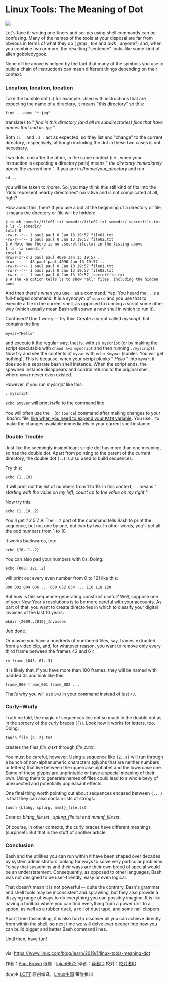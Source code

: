 [#]: collector: (lujun9972)
[#]: translator: (asche910)
[#]: reviewer: ( )
[#]: publisher: ( )
[#]: url: ( )
[#]: subject: (Linux Tools: The Meaning of Dot)
[#]: via: (https://www.linux.com/blog/learn/2019/1/linux-tools-meaning-dot)
[#]: author: (Paul Brown https://www.linux.com/users/bro66)

Linux Tools: The Meaning of Dot
======

![](https://www.linux.com/sites/lcom/files/styles/rendered_file/public/psychedelic-dot.jpg?itok=giKEHvwQ)

Let's face it: writing one-liners and scripts using shell commands can be confusing. Many of the names of the tools at your disposal are far from obvious in terms of what they do ( _grep_ , _tee_ and _awk_ , anyone?) and, when you combine two or more, the resulting "sentence" looks like some kind of alien gobbledygook.

None of the above is helped by the fact that many of the symbols you use to build a chain of instructions can mean different things depending on their context.

### Location, location, location

Take the humble dot (`.`) for example. Used with instructions that are expecting the name of a directory, it means "this directory" so this:

```
find . -name "*.jpg"
```

translates to " _find in this directory (and all its subdirectories) files that have names that end in`.jpg`_ ".

Both `ls .` and `cd .` act as expected, so they list and "change" to the current directory, respectively, although including the dot in these two cases is not necessary.

Two dots, one after the other, in the same context (i.e., when your instruction is expecting a directory path) means " _the directory immediately above the current one_ ". If you are in _/home/your_directory_ and run

```
cd ..
```

you will be taken to _/home_. So, you may think this still kind of fits into the “dots represent nearby directories” narrative and is not complicated at all, right?

How about this, then? If you use a dot at the beginning of a directory or file, it means the directory or file will be hidden:

```
$ touch somedir/file01.txt somedir/file02.txt somedir/.secretfile.txt
$ ls -l somedir/
total 0
-rw-r--r-- 1 paul paul 0 Jan 13 19:57 file01.txt
-rw-r--r-- 1 paul paul 0 Jan 13 19:57 file02.txt
$ # Note how there is no .secretfile.txt in the listing above
$ ls -la somedir/
total 8
drwxr-xr-x 2 paul paul 4096 Jan 13 19:57 .
drwx------ 48 paul paul 4096 Jan 13 19:57 ..
-rw-r--r-- 1 paul paul 0 Jan 13 19:57 file01.txt
-rw-r--r-- 1 paul paul 0 Jan 13 19:57 file02.txt
-rw-r--r-- 1 paul paul 0 Jan 13 19:57 .secretfile.txt
$ # The -a option tells ls to show "all" files, including the hidden ones
```

And then there's when you use `.` as a command. Yep! You heard me: `.` is a full-fledged command. It is a synonym of `source` and you use that to execute a file in the current shell, as opposed to running a script some other way (which usually mean Bash will spawn a new shell in which to run it).

Confused? Don't worry -- try this: Create a script called _myscript_ that contains the line

```
myvar="Hello"
```

and execute it the regular way, that is, with `sh myscript` (or by making the script executable with `chmod a+x myscript` and then running `./myscript`). Now try and see the contents of `myvar` with `echo $myvar` (spoiler: You will get nothing). This is because, when your script plunks " _Hello_ " into `myvar`, it does so in a separate bash shell instance. When the script ends, the spawned instance disappears and control returns to the original shell, where `myvar` never even existed.

However, if you run _myscript_ like this:

```
. myscript
```

`echo $myvar` will print _Hello_ to the command line.

You will often use the `.` (or `source`) command after making changes to your _.bashrc_ file, [like when you need to expand your `PATH` variable][1]. You use `.` to make the changes available immediately in your current shell instance.

### Double Trouble

Just like the seemingly insignificant single dot has more than one meaning, so has the double dot. Apart from pointing to the parent of the current directory, the double dot (`..`) is also used to build sequences.

Try this:

```
echo {1..10}
```

It will print out the list of numbers from 1 to 10. In this context, `..` means " _starting with the value on my left, count up to the value on my right_ ".

Now try this:

```
echo {1..10..2}
```

You'll get _1 3 5 7 9_. The `..2` part of the command tells Bash to print the sequence, but not one by one, but two by two. In other words, you'll get all the odd numbers from 1 to 10.

It works backwards, too:

```
echo {10..1..2}
```

You can also pad your numbers with 0s. Doing:

```
echo {000..121..2}
```

will print out every even number from 0 to 121 like this:

```
000 002 004 006 ... 050 052 054 ... 116 118 120
```

But how is this sequence-generating construct useful? Well, suppose one of your New Year's resolutions is to be more careful with your accounts. As part of that, you want to create directories in which to classify your digital invoices of the last 10 years:

```
mkdir {2009..2019}_Invoices
```

Job done.

Or maybe you have a hundreds of numbered files, say, frames extracted from a video clip, and, for whatever reason, you want to remove only every third frame between the frames 43 and 61:

```
rm frame_{043..61..3}
```

It is likely that, if you have more than 100 frames, they will be named with padded 0s and look like this:

```
frame_000 frame_001 frame_002 ...
```

That’s why you will use `043` in your command instead of just `43`.

### Curly~Wurly

Truth be told, the magic of sequences lies not so much in the double dot as in the sorcery of the curly braces (`{}`). Look how it works for letters, too. Doing:

```
touch file_{a..z}.txt
```

creates the files _file_a.txt_ through _file_z.txt_.

You must be careful, however. Using a sequence like `{Z..a}` will run through a bunch of non-alphanumeric characters (glyphs that are neither numbers or letters) that live between the uppercase alphabet and the lowercase one. Some of these glyphs are unprintable or have a special meaning of their own. Using them to generate names of files could lead to a whole bevy of unexpected and potentially unpleasant effects.

One final thing worth pointing out about sequences encased between `{...}` is that they can also contain lists of strings:

```
touch {blahg, splurg, mmmf}_file.txt
```

Creates _blahg_file.txt_ , _splurg_file.txt_ and _mmmf_file.txt_.

Of course, in other contexts, the curly braces have different meanings (surprise!). But that is the stuff of another article.

### Conclusion

Bash and the utilities you can run within it have been shaped over decades by system administrators looking for ways to solve very particular problems. To say that sysadmins and their ways are their own breed of special would be an understatement. Consequently, as opposed to other languages, Bash was not designed to be user-friendly, easy or even logical.

That doesn't mean it is not powerful -- quite the contrary. Bash's grammar and shell tools may be inconsistent and sprawling, but they also provide a dizzying range of ways to do everything you can possibly imagine. It is like having a toolbox where you can find everything from a power drill to a spoon, as well as a rubber duck, a roll of duct tape, and some nail clippers.

Apart from fascinating, it is also fun to discover all you can achieve directly from within the shell, so next time we will delve ever deeper into how you can build bigger and better Bash command lines.

Until then, have fun!

--------------------------------------------------------------------------------

via: https://www.linux.com/blog/learn/2019/1/linux-tools-meaning-dot

作者：[Paul Brown][a]
选题：[lujun9972][b]
译者：[译者ID](https://github.com/译者ID)
校对：[校对者ID](https://github.com/校对者ID)

本文由 [LCTT](https://github.com/LCTT/TranslateProject) 原创编译，[Linux中国](https://linux.cn/) 荣誉推出

[a]: https://www.linux.com/users/bro66
[b]: https://github.com/lujun9972
[1]: https://www.linux.com/blog/learn/2018/12/bash-variables-environmental-and-otherwise
